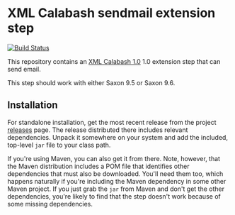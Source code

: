 # XML Calabash sendmail extension step

[![Build Status](https://travis-ci.org/ndw/xmlcalabash1-sendmail.svg?branch=master)](https://travis-ci.org/ndw/xmlcalabash1-sendmail.svg?branch=master)

This repository contains an
[XML Calabash 1.0](http://github.com/ndw/xmlcalabash1) 1.0 extension
step that can send email.

This step should work with either Saxon 9.5 or Saxon 9.6.

## Installation

For standalone installation, get the most recent release from the project
[releases](http://github.com/ndw/xmlcalabash1-sendmail/releases) page.
The release distributed there includes
relevant dependencies. Unpack it somewhere on your system and add the
included, top-level `jar` file to your class path.

If you're using Maven, you can also get it from there. Note, however, that
the Maven distribution includes a POM file that identifies other dependencies
that must also be downloaded. You'll need them too, which happens naturally
if you're including the Maven dependency in some other Maven project.
If you just grab the `jar` from Maven and don't get the other dependencies,
you're likely to find that the step doesn't work because of some missing
dependencies.

